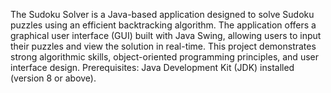The Sudoku Solver is a Java-based application designed to solve Sudoku puzzles using an efficient backtracking algorithm.
The application offers a graphical user interface (GUI) built with Java Swing, allowing users to input their puzzles and view the solution in real-time. 
This project demonstrates strong algorithmic skills, object-oriented programming principles, and user interface design.
Prerequisites:
Java Development Kit (JDK) installed (version 8 or above).
